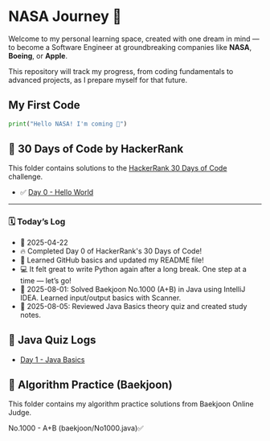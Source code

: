 # NASA Journey 🚀

Welcome to my personal learning space, created with one dream in mind —  
to become a Software Engineer at groundbreaking companies like **NASA**, **Boeing**, or **Apple**.

This repository will track my progress, from coding fundamentals to advanced projects, as I prepare myself for that future.


## My First Code
```python
print("Hello NASA! I'm coming 🚀")
```

## 🚀 30 Days of Code by HackerRank

This folder contains solutions to the [HackerRank 30 Days of Code](https://www.hackerrank.com/domains/tutorials/30-days-of-code) challenge.

- ✅ [Day 0 - Hello World](https://github.com/ShyunCho/nasa-journey/blob/main/30-days-of-code/day0-hello-world.py)
---

### 🗓️ Today’s Log

- 📅 2025-04-22
- 🔥 Completed Day 0 of HackerRank's 30 Days of Code!
- 🧠 Learned GitHub basics and updated my README file!
- 💻 It felt great to write Python again after a long break. One step at a time — let’s go!
- 📅 2025-08-01: Solved Baekjoon No.1000 (A+B) in Java using IntelliJ IDEA. Learned input/output basics with Scanner.
- 📅 2025-08-05: Reviewed Java Basics theory quiz and created study notes.

## 📘 Java Quiz Logs
- [Day 1 - Java Basics](theory/day1-java-basics.md)

## 🔢 Algorithm Practice (Baekjoon)
This folder contains my algorithm practice solutions from Baekjoon Online Judge.

No.1000 - A+B (baekjoon/No1000.java)✅
